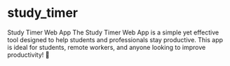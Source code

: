 # study_timer
Study Timer Web App The Study Timer Web App is a simple yet effective tool designed to help students and professionals stay productive. This app is ideal for students, remote workers, and anyone looking to improve productivity! 🚀
